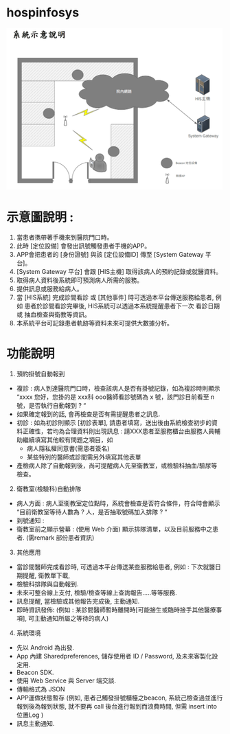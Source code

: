 ﻿# hospinfosys
 

 ![image]( https://github.com/OH0HO/hospinfosys/blob/master/pic.PNG)
 
# 示意圖說明 :
1. 當患者擕帶著手機來到醫院門口時。
2. 此時 [定位設備] 會發出訊號觸發患者手機的APP。
3. APP會把患者的 [身份證號] 與該 [定位設備ID] 傳至 [System Gateway 平台]。
4. [System Gateway 平台] 會跟 [HIS主機] 取得該病人的預約記錄或就醫資料。
5. 取得病人資料後系統即可預測病人所需的服務。
6. 提供訊息或服務給病人。
7. 當 [HIS系統] 完成診間看診 或 [其他事件] 時可透過本平台傳送服務給患者, 例如 患者於診間看診完畢後, HIS系統可以透過本系統提醒患者下一次
看診日期或 抽血檢查與衛教等資訊。
8. 本系統平台可記錄患者軌跡等資料未來可提供大數據分析。 


# 功能說明
1. 預約掛號自動報到
 * 複診 : 病人到達醫院門口時，檢查該病人是否有掛號記錄，如為複診時則顯示 “xxxx 您好，您掛的是 xxx科 ooo醫師看診號碼為 x 號，該門診目前看至 n 號，是否執行自動報到 ? “
 * 如果確定報到的話, 會再檢查是否有需提醒患者之訊息.
 * 初診 : 如為初診則顯示 [初診表單], 請患者填寫，送出後由系統檢查初步的資料正確性，若均為合理資料則出現訊息 : 請XXX患者至服務櫃台由服務人員輔助繼續填寫其他較有問題之項目，如
   * 病人隱私權同意書(需患者簽名)
   * 某些特別的醫師或診間需另外填寫其他表單
 * 產檢病人除了自動報到後，尚可提醒病人先至衞教室，或檢驗科抽血/驗尿等檢查。
 
 
2. 衛教室(檢驗科)自動排隊
 * 病人方面 :
病人至衞教室定位點時，系統會檢查是否符合條件，符合時會顯示 “目前衛教室等待人數為 ? 人，是否抽取號碼加入排隊 ? “
 * 到號通知 :
 * 衛教室前之顯示營幕 : (使用 Web 介面) 顯示排隊清單，以及目前服務中之患者. (需remark 部份患者資訊)
 
 
3. 其他應用
 * 當診間醫師完成看診時, 可透過本平台傳送某些服務給患者, 例如 : 下次就醫日期提醒, 衛教單下載,
 * 檢驗科排隊與自動報到.
 * 未來可整合線上支付, 檢驗/檢查等線上查詢報告…..等等服務.
 * 訊息提醒, 當檢驗或其他報告完成後, 主動通知.
 * 即時資訊發佈:
    (例如 : 某診間醫師暫時離開時[可能接生或臨時接手其他醫療事項], 可主動通知所屬之等待的病人)
    
    
4. 系統環境
 * 先以 Android 為出發.
 * App 內建 Sharedpreferences, 儲存使用者 ID / Password, 及未來客製化設定用.
 * Beacon SDK.
 * 使用 Web Service 與 Server 端交談.
 * 傳輸格式為 JSON
 * APP運做狀態暫存 (例如, 患者己觸發掛號櫃檯之beacon, 系統己檢查過並進行報到後為報到狀態, 就不要再 call 後台進行報到而浪費時間, 但需 insert into 位置Log )
 * 訊息主動通知.
